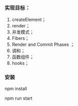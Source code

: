 ### 实现目标：

1. createElement；
2. render；
3. 并发模式；
4. Fibers；
5. Render and Commit Phases ；
6. 调和；
7. 函数组件；
8. hooks；

### 安装

npm install

npm run start